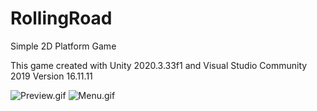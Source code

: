 # RollingRoad
Simple 2D Platform Game

This game created with Unity 2020.3.33f1 and Visual Studio Community 2019 Version 16.11.11 

<img src="https://github.com/cbglmehmet/RollingRoad/blob/main/Preview.gif" alt="Preview.gif">
<img src="https://github.com/cbglmehmet/RollingRoad/blob/main/Menu.gif" alt="Menu.gif">
